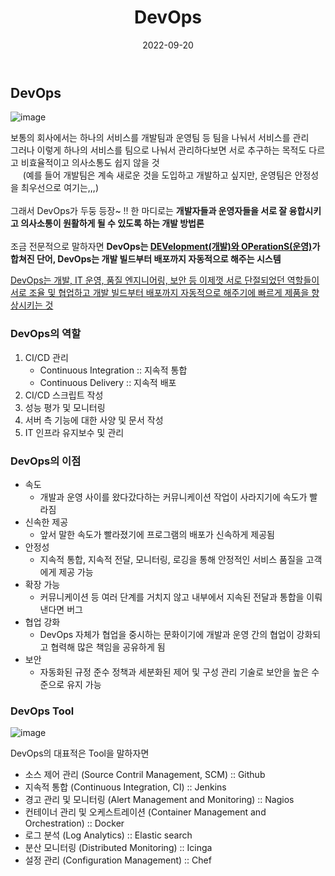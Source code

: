 ﻿---
title: "DevOps"
date: '2022-09-20'
categories: it
toc: true
toc_sticky: true
sidebar:
  nav: docs
---

## DevOps
![image](https://user-images.githubusercontent.com/111679538/191157606-5daa04e9-62df-401b-a15e-383dc6b80b8e.png "DevOps")

보통의 회사에서는 하나의 서비스를 개발팀과 운영팀 등 팀을 나눠서 서비스를 관리 <br/>그러나 이렇게 하나의 서비스를 팀으로 나눠서 관리하다보면 서로 추구하는 목적도 다르고 비효율적이고 의사소통도 쉽지 않을 것<br/>&nbsp;&nbsp;&nbsp;&nbsp; (예를 들어 개발팀은 계속 새로운 것을 도입하고 개발하고 싶지만, 운영팀은 안정성을 최우선으로 여기는,,,)<br/><br/>그래서 DevOps가 두둥 등장~ !! 한 마디로는 **개발자들과 운영자들을 서로 잘 융합시키고 의사소통이 원활하게 될 수 있도록 하는 개발 방법론** <br/><br/> 조금 전문적으로 말하자면 **DevOps는 <u>DEVelopment(개발)와 OPerationS(운영)</u>가 합쳐진 단어, DevOps는 개발 빌드부터 배포까지 자동적으로 해주는 시스템**

<u>DevOps는 개발, IT 운영, 품질 엔지니어링, 보안 등 이제껏 서로 단절되었던 역할들이 서로 조율 및 협업하고 개발 빌드부터 배포까지 자동적으로 해주기에  빠르게 제품을 향상시키는 것</u>

### DevOps의 역할

 1. CI/CD 관리
	 - Continuous Integration :: 지속적 통합
	 - Continuous Delivery :: 지속적 배포
2. CI/CD 스크립트 작성
3. 성능 평가 및 모니터링
4. 서버 측 기능에 대한 사양 및 문서 작성
5.  IT 인프라 유지보수 및 관리

### DevOps의 이점

 - 속도
	 - 개발과 운영 사이를 왔다갔다하는 커뮤니케이션 작업이 사라지기에 속도가 빨라짐
 - 신속한 제공
	 - 앞서 말한 속도가 빨라졌기에 프로그램의 배포가 신속하게 제공됨
 - 안정성
	 - 지속적 통합, 지속적 전달, 모니터링, 로깅을 통해 안정적인 서비스 품질을 고객에게 제공 가능
 - 확장 가능
	 - 커뮤니케이션 등 여러 단계를 거치지 않고 내부에서 지속된 전달과 통합을 이뤄낸다면 버그
 - 협업 강화
	 - DevOps 자체가 협업을 중시하는 문화이기에 개발과 운영 간의 협업이 강화되고 협력해 많은 책임을 공유하게 됨
 - 보안
	 - 자동화된 규정 준수 정책과 세분화된 제어 및 구성 관리 기술로 보안을 높은 수준으로 유지 가능

### DevOps Tool

![image](https://user-images.githubusercontent.com/111679538/191149198-b2940070-dd5f-4da1-bcec-f7b8080f6fab.png "DevOps Tool")
<br/>

DevOps의 대표적은 Tool을 말하자면

 - 소스 제어 관리 (Source Contril Management, SCM) :: Github
 - 지속적 통합 (Continuous Integration, CI) :: Jenkins
 - 경고 관리 및 모니터링 (Alert Management and Monitoring) :: Nagios
 - 컨테이너 관리 및 오케스트레이션 (Container Management and Orchestration) :: Docker
 - 로그 분석 (Log Analytics) :: Elastic search
 - 분산 모니터링 (Distributed Monitoring) :: Icinga
 - 설정 관리 (Configuration Management) :: Chef
 
 

